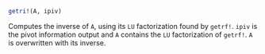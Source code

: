 ```julia
getri!(A, ipiv)
```

Computes the inverse of `A`, using its `LU` factorization found by `getrf!`. `ipiv` is the pivot information output and `A` contains the `LU` factorization of `getrf!`. `A` is overwritten with its inverse.
